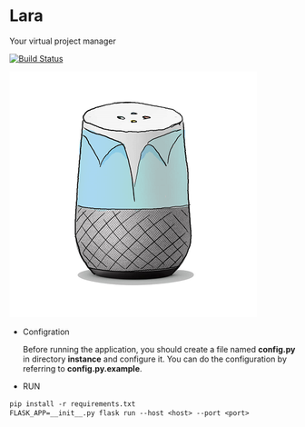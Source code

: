 # Lara
Your virtual project manager

[![Build Status](https://travis-ci.org/LaraTUB/lara.svg?branch=master)](https://travis-ci.org/LaraTUB/lara)

![Logo](img/lara_logo.png)


* Configration

	Before running the application, you should create a file named **config.py** in directory **instance** and configure it. You can do the configuration by referring to **config.py.example**.

* RUN
```
pip install -r requirements.txt
FLASK_APP=__init__.py flask run --host <host> --port <port>
```
